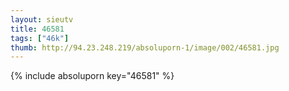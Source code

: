 ```yaml
--- 
layout: sieutv
title: 46581
tags: ["46k"]
thumb: http://94.23.248.219/absoluporn-1/image/002/46581.jpg
---
```

{% include absoluporn key="46581" %} 
